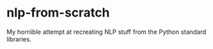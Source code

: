 # nlp-from-scratch
My horriible attempt at recreating NLP stuff from the Python standard libraries.
